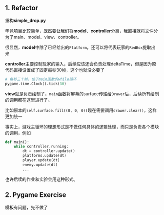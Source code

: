 ## 1. Refactor

重构**simple_drop.py**

毕竟项目比较简单，既然要让我们将**model**、**controller**分离，我直接就将文件分为了main、model、view、controller。

很显然，**model**中除了已经给出的`Platform`，还可以将代表玩家的`RedBox`提取出来

**controller**主要控制玩家的输入，后续应该还会负责处理deltaTime，但是因为原代码直接设置成了固定每秒30帧，这个也就没必要了

```python
# 每秒三十帧，位于main函数的while循环
pygame.time.Clock().tick(30)
```

**view**就是负责绘制了，`main`函数将屏幕的surface传递给`Drawer`后，后续所有绘制的调用都在这里进行了。

比如原本的`self.surface.fill((0, 0, 0))`现在需要调用`drawer.clear()`，这样更加统一

事实上，游戏主循环的理想形式是不做任何具体的逻辑处理，而只是负责各个模块的调用，例如

```python
def main():
    while controller.running:
        dt = controller.update()
        platforms.update(dt)
        player.update(dt)
        enemy.update(dt)
        ...
```

也许后续的作业和实验会用这种形式。

## 2. Pygame Exercise

模板有问题，先不做了

